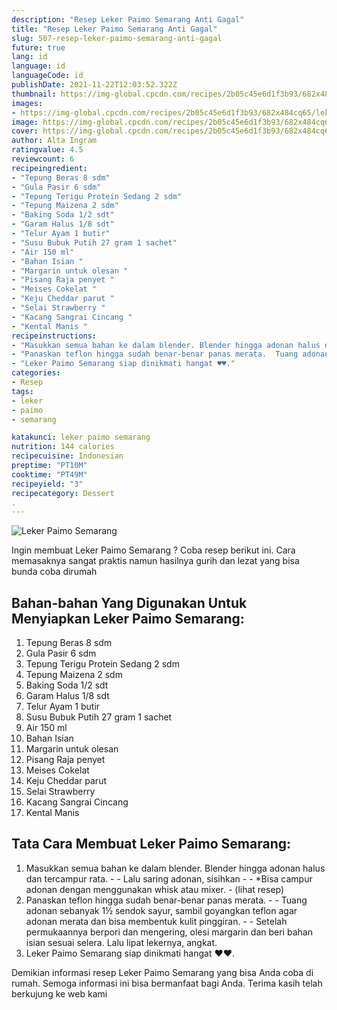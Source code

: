 ```yaml
---
description: "Resep Leker Paimo Semarang Anti Gagal"
title: "Resep Leker Paimo Semarang Anti Gagal"
slug: 507-resep-leker-paimo-semarang-anti-gagal
future: true
lang: id
language: id
languageCode: id
publishDate: 2021-11-22T12:03:52.322Z 
thumbnail: https://img-global.cpcdn.com/recipes/2b05c45e6d1f3b93/682x484cq65/leker-paimo-semarang-foto-resep-utama.png
images:
- https://img-global.cpcdn.com/recipes/2b05c45e6d1f3b93/682x484cq65/leker-paimo-semarang-foto-resep-utama.png
image: https://img-global.cpcdn.com/recipes/2b05c45e6d1f3b93/682x484cq65/leker-paimo-semarang-foto-resep-utama.png
cover: https://img-global.cpcdn.com/recipes/2b05c45e6d1f3b93/682x484cq65/leker-paimo-semarang-foto-resep-utama.png
author: Alta Ingram
ratingvalue: 4.5
reviewcount: 6
recipeingredient:
- "Tepung Beras 8 sdm"
- "Gula Pasir 6 sdm"
- "Tepung Terigu Protein Sedang 2 sdm"
- "Tepung Maizena 2 sdm"
- "Baking Soda 1/2 sdt"
- "Garam Halus 1/8 sdt"
- "Telur Ayam 1 butir"
- "Susu Bubuk Putih 27 gram 1 sachet"
- "Air 150 ml"
- "Bahan Isian "
- "Margarin untuk olesan "
- "Pisang Raja penyet "
- "Meises Cokelat "
- "Keju Cheddar parut "
- "Selai Strawberry "
- "Kacang Sangrai Cincang "
- "Kental Manis "
recipeinstructions:
- "Masukkan semua bahan ke dalam blender. Blender hingga adonan halus dan tercampur rata.   Lalu saring adonan, sisihkan  *Bisa campur adonan dengan menggunakan whisk atau mixer.           (lihat resep)"
- "Panaskan teflon hingga sudah benar-benar panas merata.  Tuang adonan sebanyak 1½ sendok sayur, sambil goyangkan teflon agar adonan merata dan bisa membentuk kulit pinggiran.  Setelah permukaannya berpori dan mengering, olesi margarin dan beri bahan isian sesuai selera. Lalu lipat lekernya, angkat."
- "Leker Paimo Semarang siap dinikmati hangat ♥️♥️."
categories:
- Resep
tags:
- leker
- paimo
- semarang

katakunci: leker paimo semarang 
nutrition: 144 calories
recipecuisine: Indonesian
preptime: "PT10M"
cooktime: "PT49M"
recipeyield: "3"
recipecategory: Dessert
. 
---
```



![Leker Paimo Semarang](https://img-global.cpcdn.com/recipes/2b05c45e6d1f3b93/682x484cq65/leker-paimo-semarang-foto-resep-utama.png)

Ingin membuat Leker Paimo Semarang ? Coba resep berikut ini. Cara memasaknya sangat praktis namun hasilnya gurih dan lezat yang bisa bunda coba dirumah

<!--inarticleads1-->

## Bahan-bahan Yang Digunakan Untuk Menyiapkan Leker Paimo Semarang:

1. Tepung Beras 8 sdm
1. Gula Pasir 6 sdm
1. Tepung Terigu Protein Sedang 2 sdm
1. Tepung Maizena 2 sdm
1. Baking Soda 1/2 sdt
1. Garam Halus 1/8 sdt
1. Telur Ayam 1 butir
1. Susu Bubuk Putih 27 gram 1 sachet
1. Air 150 ml
1. Bahan Isian 
1. Margarin untuk olesan 
1. Pisang Raja penyet 
1. Meises Cokelat 
1. Keju Cheddar parut 
1. Selai Strawberry 
1. Kacang Sangrai Cincang 
1. Kental Manis 



<!--inarticleads2-->

## Tata Cara Membuat Leker Paimo Semarang:

1. Masukkan semua bahan ke dalam blender. Blender hingga adonan halus dan tercampur rata.  -  - Lalu saring adonan, sisihkan -  - *Bisa campur adonan dengan menggunakan whisk atau mixer. -           (lihat resep)
1. Panaskan teflon hingga sudah benar-benar panas merata. -  - Tuang adonan sebanyak 1½ sendok sayur, sambil goyangkan teflon agar adonan merata dan bisa membentuk kulit pinggiran. -  - Setelah permukaannya berpori dan mengering, olesi margarin dan beri bahan isian sesuai selera. Lalu lipat lekernya, angkat.
1. Leker Paimo Semarang siap dinikmati hangat ♥️♥️.




Demikian informasi  resep Leker Paimo Semarang   yang bisa Anda coba di rumah. Semoga informasi ini bisa bermanfaat bagi Anda. Terima kasih telah berkujung ke web kami
